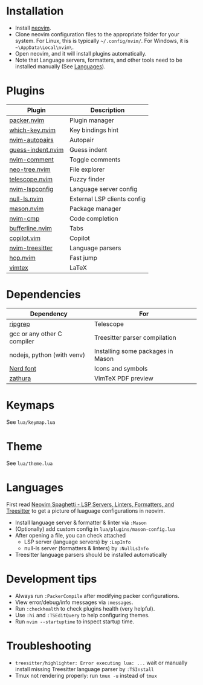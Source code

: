 # Installation

- Install [neovim](https://neovim.io/).
- Clone neovim configuration files to the appropriate folder for your system. For Linux, this is typically `~/.config/nvim/`. For Windows, it is `~\AppData\Local\nvim\`.
- Open neovim, and it will install plugins automatically.
- Note that Language servers, formatters, and other tools need to be installed manually (See [Languages](#Languages)).

# Plugins

| Plugin                                                                | Description                 |
| --------------------------------------------------------------------- | --------------------------- |
| [packer.nvim](https://github.com/wbthomason/packer.nvim)              | Plugin manager              |
| [which-key.nvim](https://github.com/folke/which-key.nvim)             | Key bindings hint           |
| [nvim-autopairs](https://github.com/windwp/nvim-autopairs)            | Autopair                    |
| [guess-indent.nvim](https://github.com/nmac427/guess-indent.nvim)     | Guess indent                |
| [nvim-comment](https://github.com/terrortylor/nvim-comment)           | Toggle comments             |
| [neo-tree.nvim](https://github.com/nvim-neo-tree/neo-tree.nvim)       | File explorer               |
| [telescope.nvim](https://github.com/nvim-telescope/telescope.nvim)    | Fuzzy finder                |
| [nvim-lspconfig](https://github.com/neovim/nvim-lspconfig)            | Language server config      |
| [null-ls.nvim](https://github.com/jose-elias-alvarez/null-ls.nvim)    | External LSP clients config |
| [mason.nvim](https://github.com/williamboman/mason.nvim)              | Package manager             |
| [nvim-cmp](https://github.com/hrsh7th/nvim-cmp)                       | Code completion             |
| [bufferline.nvim](https://github.com/bufferline.nvim)                 | Tabs                        |
| [copilot.vim](https://github.com/github/copilot.vim)                  | Copilot                     |
| [nvim-treesitter](https://github.com/nvim-treesitter/nvim-treesitter) | Language parsers            |
| [hop.nvim](https://github.com/phaazon/hop.nvim)                       | Fast jump                   |
| [vimtex](https://github.com/lervag/vimtex)                            | LaTeX                       |

# Dependencies

| Dependency                                          | For                               |
| --------------------------------------------------- | --------------------------------- |
| [ripgrep](https://github.com/BurntSushi/ripgrep)    | Telescope                         |
| gcc or any other C compiler                         | Treesitter parser compilation     |
| nodejs, python (with venv)                          | Installing some packages in Mason |
| [Nerd font](https://github.com/40huo/Patched-Fonts) | Icons and symbols                 |
| [zathura](https://pwmt.org/projects/zathura/)       | VimTeX PDF preview                |

# Keymaps

See `lua/keymap.lua`

# Theme

See `lua/theme.lua`

# Languages

First read [Neovim Spaghetti - LSP Servers, Linters, Formatters, and Treesitter](https://roobert.github.io/2022/12/03/Extending-Neovim/) to get a picture of luaguage configurations in neovim.

- Install language server & formatter & linter via `:Mason`
- (Optionally) add custom config in `lua/plugins/mason-config.lua`
- After opening a file, you can check attached
  - LSP server (language servers) by `:LspInfo`
  - null-ls server (formatters & linters) by `:NullLsInfo`
- Treesitter language parsers should be installed automatically

# Development tips

- Always run `:PackerCompile` after modifying packer configurations.
- View error/debug/info messages via `:messages`.
- Run `:checkhealth` to check plugins health (very helpful).
- Use `:hi` and `:TSEditQuery` to help configuring themes.
- Run `nvim --startuptime` to inspect startup time.

# Troubleshooting

- `treesitter/highlighter: Error executing lua: ...` wait or manually install missing Treesitter language parser by `:TSInstall`
- Tmux not rendering properly: run `tmux -u` instead of `tmux`
